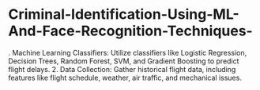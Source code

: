 # Criminal-Identification-Using-ML-And-Face-Recognition-Techniques-
. Machine Learning Classifiers: Utilize classifiers like Logistic Regression, Decision Trees, Random Forest, SVM, and Gradient Boosting to predict flight delays. 2. Data Collection: Gather historical flight data, including features like flight schedule, weather, air traffic, and mechanical issues.
